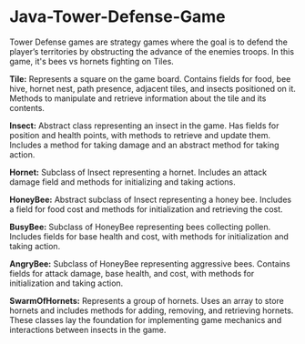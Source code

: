 # Java-Tower-Defense-Game
Tower Defense games are strategy games where the goal is to defend the player’s territories by obstructing the advance of the enemies troops. In this game, it's bees vs hornets fighting on Tiles. 

**Tile:**
Represents a square on the game board.
Contains fields for food, bee hive, hornet nest, path presence, adjacent tiles, and insects positioned on it.
Methods to manipulate and retrieve information about the tile and its contents.

**Insect:**
Abstract class representing an insect in the game.
Has fields for position and health points, with methods to retrieve and update them.
Includes a method for taking damage and an abstract method for taking action.

**Hornet:**
Subclass of Insect representing a hornet.
Includes an attack damage field and methods for initializing and taking actions.

**HoneyBee:**
Abstract subclass of Insect representing a honey bee.
Includes a field for food cost and methods for initialization and retrieving the cost.

**BusyBee:**
Subclass of HoneyBee representing bees collecting pollen.
Includes fields for base health and cost, with methods for initialization and taking action.

**AngryBee:**
Subclass of HoneyBee representing aggressive bees.
Contains fields for attack damage, base health, and cost, with methods for initialization and taking action.

**SwarmOfHornets:**
Represents a group of hornets.
Uses an array to store hornets and includes methods for adding, removing, and retrieving hornets.
These classes lay the foundation for implementing game mechanics and interactions between insects in the game.
